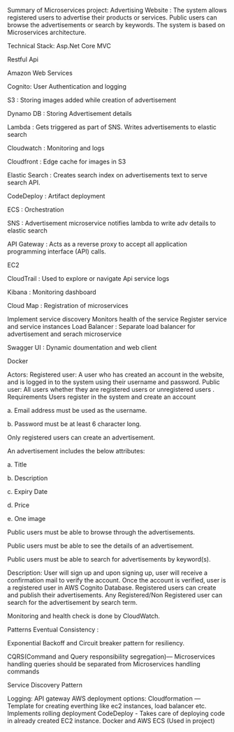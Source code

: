 Summary of Microservices project:
Advertising Website :
The system allows registered users to advertise their products or services. Public users can browse the advertisements or search by keywords. The system is based on Microservices architecture.

Technical Stack:
Asp.Net Core MVC

Restful Api

Amazon Web Services

Cognito: User Authentication and logging

S3 : Storing images added while creation of advertisement

Dynamo DB : Storing Advertisement details

Lambda : Gets triggered as part of SNS. Writes advertisements to elastic search

Cloudwatch : Monitoring and logs

Cloudfront : Edge cache for images in S3

Elastic Search : Creates search index on advertisements text to serve search API.

CodeDeploy : Artifact deployment

ECS : Orchestration

SNS : Advertisement microservice notifies lambda to write adv details to elastic search

API Gateway : Acts as a reverse proxy to accept all application programming interface (API) calls.

EC2

CloudTrail : Used to explore or navigate Api service logs

Kibana : Monitoring dashboard

Cloud Map : Registration of microservices

Implement service discovery
Monitors health of the service
Register service and service instances
Load Balancer : Separate load balancer for advertisement and serach microservice

Swagger UI : Dynamic doumentation and web client

Docker

Actors:
Registered user: A user who has created an account in the website, and is logged in to the system using their username and password.
Public user: All users whether they are registered users or unregistered users .
Requirements
Users register in the system and create an account

a. Email address must be used as the username.

b. Password must be at least 6 character long.

Only registered users can create an advertisement.

An advertisement includes the below attributes:

a. Title

b. Description

c. Expiry Date

d. Price

e. One image

Public users must be able to browse through the advertisements.

Public users must be able to see the details of an advertisement.

Public users must be able to search for advertisements by keyword(s).

Description:
User will sign up and upon signing up, user will receive a confirmation mail to verify the account. Once the account is verified, user is a registered user in AWS Cognito Database. Registered users can create and publish their advertisements. Any Registered/Non Registered user can search for the advertisement by search term.

Monitoring and health check is done by CloudWatch.

Patterns
Eventual Consistency :

Exponential Backoff and Circuit breaker pattern for resiliency.

CQRS(Command and Query responsibility segregation)— Microservices handling queries should be separated from Microservices handling commands

Service Discovery Pattern

Logging:
API gateway
AWS deployment options:
Cloudformation — Template for creating everthing like ec2 instances, load balancer etc. Implements rolling deployment
CodeDeploy - Takes care of deploying code in already created EC2 instance.
Docker and AWS ECS (Used in project)
